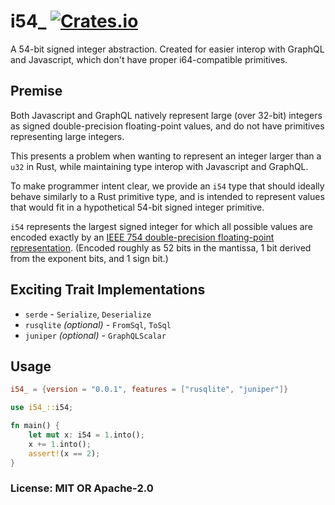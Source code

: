 # i54\_ [![Crates.io](https://img.shields.io/crates/v/i54_.svg)](https://crates.io/crates/i54_)

A 54-bit signed integer abstraction. Created for easier interop with GraphQL and Javascript, which don't have proper i64-compatible primitives.

## Premise

Both Javascript and GraphQL natively represent large (over 32-bit) integers as signed double-precision floating-point values, and do not have primitives representing large integers.

This presents a problem when wanting to represent an integer larger than a `u32` in Rust, while maintaining type interop with Javascript and GraphQL.

To make programmer intent clear, we provide an `i54` type that should ideally behave similarly to a Rust primitive type, and is intended to represent values that would fit in a hypothetical 54-bit signed integer primitive.

`i54` represents the largest signed integer for which all possible values are encoded exactly by an [IEEE 754 double-precision floating-point representation](https://en.wikipedia.org/wiki/Double-precision_floating-point_format). (Encoded roughly as 52 bits in the mantissa, 1 bit derived from the exponent bits, and 1 sign bit.)

## Exciting Trait Implementations

- `serde` - `Serialize`, `Deserialize`
- `rusqlite` _(optional)_ - `FromSql`, `ToSql`
- `juniper` _(optional)_ - `GraphQLScalar`

## Usage

```toml
i54_ = {version = "0.0.1", features = ["rusqlite", "juniper"]}
```

```rust
use i54_::i54;

fn main() {
    let mut x: i54 = 1.into();
    x += 1.into();
    assert!(x == 2);
}
```

### License: MIT OR Apache-2.0
